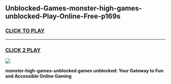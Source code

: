 
## Unblocked-Games-monster-high-games-unblocked-Play-Online-Free-p169s
<h3>
<a href="https://premium76.site?title=monster-high-games-unblocked&ref=26A">CLICK TO PLAY</a></h3>
<hr>

<h3>
<a href="https://premium76.site?title=monster-high-games-unblocked&ref=26A">CLICK 2 PLAY</a>
  
</h3>

<a href="https://premium76.site?title=monster-high-games-unblocked&ref=26A"><img src="https://clearcache.store/games.png"></a>


**monster-high-games-unblocked games unblocked: Your Gateway to Fun and Accessible Online Gaming**
